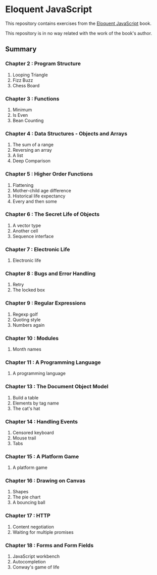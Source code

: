# Eloquent JavaScript

This repository contains exercises from the [Eloquent JavaScript](http://eloquentjavascript.net/) book.

This repository is in no way related with the work of the book's author.

## Summary

### Chapter 2 : Program Structure

1. Looping Triangle
2. Fizz Buzz
3. Chess Board

### Chapter 3 : Functions

1. Minimum
2. Is Even
3. Bean Counting

### Chapter 4 : Data Structures - Objects and Arrays

1. The sum of a range
2. Reversing an array
3. A list
4. Deep Comparison

### Chapter 5 : Higher Order Functions

1. Flattening
2. Mother-child age difference
3. Historical life expectancy
4. Every and then some

### Chapter 6 : The Secret Life of Objects

1. A vector type
2. Another cell
3. Sequence interface

### Chapter 7 : Electronic Life

1. Electronic life

### Chapter 8 : Bugs and Error Handling

1. Retry
2. The locked box

### Chapter 9 : Regular Expressions

1. Regexp golf
2. Quoting style
3. Numbers again

### Chapter 10 : Modules

1. Month names

### Chapter 11 : A Programming Language

1. A programming language

### Chapter 13 : The Document Object Model

1. Build a table
2. Elements by tag name
3. The cat's hat

### Chapter 14 : Handling Events

1. Censored keyboard
2. Mouse trail
3. Tabs

### Chapter 15 : A Platform Game

1. A platform game

### Chapter 16 : Drawing on Canvas

1. Shapes
2. The pie chart
3. A bouncing ball

### Chapter 17 : HTTP

1. Content negotiation
2. Waiting for multiple promises

### Chapter 18 : Forms and Form Fields

1. JavaScript workbench
2. Autocompletion
3. Conway's game of life
